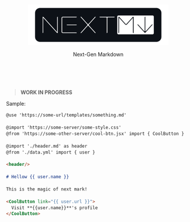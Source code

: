 <div align="center">
  
<img src="nextmark-framed.svg" width="384px"/>

<br/>

Next-Gen Markdown
  
</div>

<br/><br/>

# 

> **WORK IN PROGRESS**

Sample:

```md
@use 'https://some-url/templates/something.md'

@import 'https://some-server/some-style.css'
@from 'https://some-other-server/cool-btn.jsx' import { CoolButton }

@import './header.md' as header
@from './data.yml' import { user }

<header/>

# Hellow {{ user.name }}

This is the magic of next mark!

<CoolButton link="{{ user.url }}">
  Visit **{{user.name}}**'s profile
</CoolButton>
```
